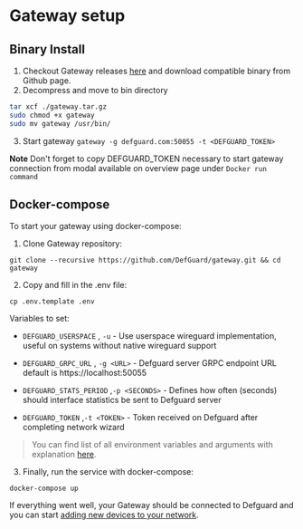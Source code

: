 # Gateway setup

## Binary Install

1. Checkout Gateway releases [here](https://github.com/DefGuard/gateway/releases) and download compatible binary from Github page.
2. Decompress and move to bin directory

```sh
tar xcf ./gateway.tar.gz
sudo chmod +x gateway
sudo mv gateway /usr/bin/
```
3. Start gateway
`gateway -g defguard.com:50055 -t <DEFGUARD_TOKEN>`

**Note** Don't forget to copy DEFGUARD_TOKEN necessary to start gateway connection from modal available on overview page under `Docker run command`


##  Docker-compose

To start your gateway using docker-compose:

1. Clone Gateway repository:

```
git clone --recursive https://github.com/DefGuard/gateway.git && cd gateway
```

2. Copy and fill in the .env file:

```
cp .env.template .env
```

Variables to set:

* `DEFGUARD_USERSPACE` , `-u` - Use userspace wireguard implementation, useful on systems without native wireguard support

* `DEFGUARD_GRPC_URL` , `-g <URL>` - Defguard server GRPC endpoint URL default is https://localhost:50055

* `DEFGUARD_STATS_PERIOD` ,`-p <SECONDS>` - Defines how often (seconds) should interface statistics be sent to Defguard server

* `DEFGUARD_TOKEN` ,`-t <TOKEN>` - Token received on Defguard after completing network wizard

> You can find list of all environment variables and arguments with explanation [here](../in-depth/environmental-variables-configuration.md).


3. Finally, run the service with docker-compose:

```
docker-compose up
```

If everything went well, your Gateway should be connected to Defguard and you can start [adding new devices to your network](community-features/wireguard/adding-wireguard-devices.md).

